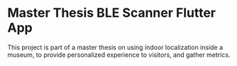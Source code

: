 # Master Thesis BLE Scanner Flutter App

This project is part of a master thesis on using indoor localization inside a museum, to provide personalized experience to visitors, and gather metrics.
